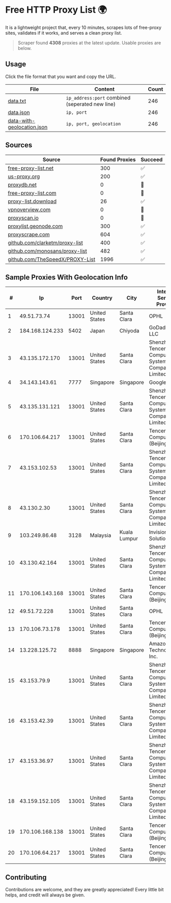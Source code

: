 
# Free HTTP Proxy List 🌍

It is a lightweight project that, every 10 minutes, scrapes lots of free-proxy sites, validates if it works, and serves a clean proxy list.


> Scraper found **4308** proxies at the latest update. Usable proxies are below.

## Usage

Click the file format that you want and copy the URL.


|File|Content|Count|
|----|-------|-----|
|[data.txt](https://raw.githubusercontent.com/themiralay/Proxy-List-World/master/data.txt)|`ip_address:port` combined (seperated new line)|246|
|[data.json](https://raw.githubusercontent.com/themiralay/Proxy-List-World/master/data.json)|`ip, port`|246|
|[data-with-geolocation.json](https://raw.githubusercontent.com/themiralay/Proxy-List-World/master/data-with-geolocation.json)|`ip, port, geolocation`|246|

## Sources

|Source|Found Proxies|Succeed|
|------|-------------|-------|
|[free-proxy-list.net](https://free-proxy-list.net)|300|✅|
|[us-proxy.org](https://www.us-proxy.org)|200|✅|
|[proxydb.net](http://proxydb.net)|0|🚫|
|[free-proxy-list.com](https://free-proxy-list.com/?page=&port=&type%5B%5D=http&type%5B%5D=https&up_time=0&search=Search)|0|🚫|
|[proxy-list.download](https://www.proxy-list.download/HTTP)|26|✅|
|[vpnoverview.com](https://vpnoverview.com/privacy/anonymous-browsing/free-proxy-servers)|0|🚫|
|[proxyscan.io](https://www.proxyscan.io)|0|🚫|
|[proxylist.geonode.com](https://proxylist.geonode.com/api/proxy-list?limit=300&page=1&sort_by=lastChecked&sort_type=desc&protocols=http,https)|300|✅|
|[proxyscrape.com](https://api.proxyscrape.com/v2/?request=displayproxies&protocol=http&timeout=10000&country=all&ssl=all&anonymity=all)|604|✅|
|[github.com/clarketm/proxy-list](https://raw.githubusercontent.com/clarketm/proxy-list/master/proxy-list-raw.txt)|400|✅|
|[github.com/monosans/proxy-list](https://raw.githubusercontent.com/monosans/proxy-list/main/proxies/http.txt)|482|✅|
|[github.com/TheSpeedX/PROXY-List](https://raw.githubusercontent.com/TheSpeedX/PROXY-List/master/http.txt)|1996|✅|


## Sample Proxies With Geolocation Info

|#|Ip|Port|Country|City|Internet Service Provider|
|-|--|----|-------|----|-------------------------|
|1|49.51.73.74|13001|United States|Santa Clara|OPHL|
|2|184.168.124.233|5402|Japan|Chiyoda|GoDaddy.com, LLC|
|3|43.135.172.170|13001|United States|Santa Clara|Shenzhen Tencent Computer Systems Company Limited|
|4|34.143.143.61|7777|Singapore|Singapore|Google LLC|
|5|43.135.131.121|13001|United States|Santa Clara|Shenzhen Tencent Computer Systems Company Limited|
|6|170.106.64.217|13001|United States|Santa Clara|Tencent Cloud Computing (Beijing) Co|
|7|43.153.102.53|13001|United States|Santa Clara|Shenzhen Tencent Computer Systems Company Limited|
|8|43.130.2.30|13001|United States|Santa Clara|Shenzhen Tencent Computer Systems Company Limited|
|9|103.249.86.48|3128|Malaysia|Kuala Lumpur|Invision Seven Solutions|
|10|43.130.42.164|13001|United States|Santa Clara|Shenzhen Tencent Computer Systems Company Limited|
|11|170.106.143.168|13001|United States|Santa Clara|Tencent Cloud Computing (Beijing) Co|
|12|49.51.72.228|13001|United States|Santa Clara|OPHL|
|13|170.106.73.178|13001|United States|Santa Clara|Tencent Cloud Computing (Beijing) Co|
|14|13.228.125.72|8888|Singapore|Singapore|Amazon Technologies Inc.|
|15|43.153.79.9|13001|United States|Santa Clara|Shenzhen Tencent Computer Systems Company Limited|
|16|43.153.42.39|13001|United States|Santa Clara|Shenzhen Tencent Computer Systems Company Limited|
|17|43.153.36.97|13001|United States|Santa Clara|Shenzhen Tencent Computer Systems Company Limited|
|18|43.159.152.105|13001|United States|Santa Clara|Shenzhen Tencent Computer Systems Company Limited|
|19|170.106.168.138|13001|United States|Santa Clara|Tencent Cloud Computing (Beijing) Co|
|20|170.106.64.217|13001|United States|Santa Clara|Tencent Cloud Computing (Beijing) Co|



## Contributing

Contributions are welcome, and they are greatly appreciated! Every
little bit helps, and credit will always be given.


